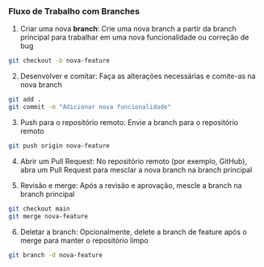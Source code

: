 ### Fluxo de Trabalho com Branches

1. Criar uma nova **branch**: Crie uma nova branch a partir da branch principal para trabalhar em uma nova funcionalidade ou correção de bug

~~~bash
git checkout -b nova-feature
~~~

2. Desenvolver e comitar: Faça as alterações necessárias e comite-as na nova branch

~~~bash
git add .
git commit -m "Adicionar nova funcionalidade"
~~~

3. Push para o repositório remoto: Envie a branch para o repositório remoto

~~~bash
git push origin nova-feature
~~~

4. Abrir um Pull Request: No repositório remoto (por exemplo, GitHub), abra um Pull Request para mesclar a nova branch na branch principal

5. Revisão e merge: Após a revisão e aprovação, mescle a branch na branch principal

~~~bash
git checkout main
git merge nova-feature
~~~

6. Deletar a branch: Opcionalmente, delete a branch de feature após o merge para manter o repositório limpo

~~~bash
git branch -d nova-feature
~~~
